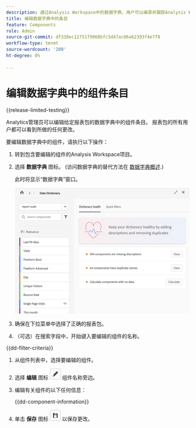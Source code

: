 ```yaml
---
description: 通过Analysis Workspace中的数据字典，用户可以编录并跟踪Analysis Workspace中的各种组件，包括其预期用途（已批准）、重复项等。
title: 编辑数据字典中的条目
feature: Components
role: Admin
source-git-commit: df338ec12751f9068bfc5d47ac06a62393f4e7f8
workflow-type: tm+mt
source-wordcount: '209'
ht-degree: 0%

---
```


# 编辑数据字典中的组件条目

{{release-limited-testing}}

Analytics管理员可以编辑给定报表包的数据字典中的组件条目。 报表包的所有用户都可以看到所做的任何更改。

要编辑数据字典中的组件，请执行以下操作：

1. 转到包含要编辑的组件的Analysis Workspace项目。

1. 选择 **数据字典** 图标。 (访问数据字典的替代方法在 [数据字典概述](/help/analyze/analysis-workspace/components/data-dictionary/data-dictionary-overview.md).)

   此时将显示“数据字典”窗口。

   ![数据字典管理视图](assets/data-dictionary-admin.png)

1. 确保在下拉菜单中选择了正确的报表包。

1. （可选）在搜索字段中，开始键入要编辑的组件的名称。

{{dd-filter-criteria}}

1. 从组件列表中，选择要编辑的组件。

1. 选择 **编辑** 图标 ![“数据字典编辑”图标](assets/data-dictionary-edit-icon.png) 组件名称旁边。

1. 编辑有关组件的以下任何信息：

   {{dd-component-information}}

1. 单击 **保存** 图标 ![“数据字典保存”图标](assets/data-dictionary-save-icon.png) 以保存更改。
